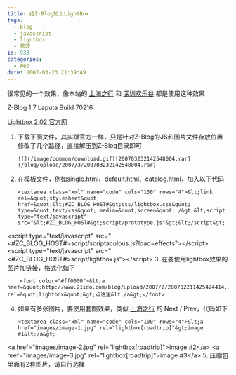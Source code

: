 ```yaml
---
title: 给Z-Blog加上LightBox
tags:
  - blog
  - javascript
  - ligntbox
  - 修改
id: 930
categories:
  - Web
date: 2007-03-23 21:39:49
---
```


很常见的一个效果，像本站的 [上海之行](/blog/post/166.html) 和 [深圳欢乐谷](/blog/post/167.html) 都是使用这种效果

Z-Blog 1.7 Laputa Build 70216

[Lightbox 2.02 官方网](http://www.huddletogether.com/projects/lightbox2/)

1.  下载下面文件，其实跟官方一样，只是针对Z-Blog的JS和图片文件存放位置修改了几个路径，直接解压到Z-Blog目录即可

        ![](/image/common/download.gif)[200703232142548004.rar](/blog/upload/2007/3/200703232142548004.rar)
2.  在模板文件，例如single.html、default.html、catalog.html，加入以下代码

        <textarea class="xml" name="code" cols="100" rows="4">&lt;link rel=&quot;stylesheet&quot; href=&quot;&lt;#ZC_BLOG_HOST#&gt;css/lightbox.css&quot; type=&quot;text/css&quot; media=&quot;screen&quot; /&gt;&lt;script type="text/javascript" src="&lt;#ZC_BLOG_HOST#&gt;script/prototype.js"&gt;&lt;/script&gt;
&lt;script type="text/javascript" src="&lt;#ZC_BLOG_HOST#&gt;script/scriptaculous.js?load=effects"&gt;&lt;/script&gt;
&lt;script type="text/javascript" src="&lt;#ZC_BLOG_HOST#&gt;script/lightbox.js"&gt;&lt;/script&gt;</textarea>
3.  在要使用lightbox效果的图片加链接，格式化如下

        <font color="#ff0000">&lt;a href=&quot;http://www.21ido.com/blog/upload/2007/2/200702211425424414.JPG&quot; rel=&quot;lightbox&quot;&gt;点这里&lt;/a&gt;</font>
4.  如果有多张图片，要使用套图效果，类似 [上海之行](/blog/post/166.html) 的 Next / Prev，代码如下

        <textarea class="xml" name="code" cols="100" rows="4">&lt;a href="images/image-1.jpg" rel="lightbox[roadtrip]"&gt;image #1&lt;/a&gt;
&lt;a href="images/image-2.jpg" rel="lightbox[roadtrip]"&gt;image #2&lt;/a&gt;
&lt;a href="images/image-3.jpg" rel="lightbox[roadtrip]"&gt;image #3&lt;/a&gt;
</textarea>
5.  压缩包里面有2套图片，请自行选择